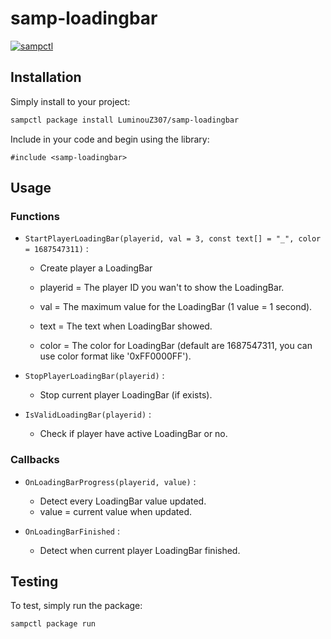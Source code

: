 # samp-loadingbar

[![sampctl](https://img.shields.io/badge/sampctl-samp--loadingbar-2f2f2f.svg?style=for-the-badge)](https://github.com/LuminouZ307/samp-loadingbar)

<!--
Short description of your library, why it's useful, some examples, pictures or
videos. Link to your forum release thread too.

Remember: You can use "forumfmt" to convert this readme to forum BBCode!

What the sections below should be used for:

`## Installation`: Leave this section un-edited unless you have some specific
additional installation procedure.

`## Testing`: Whether your library is tested with a simple `main()` and `print`,
unit-tested, or demonstrated via prompting the player to connect, you should
include some basic information for users to try out your code in some way.

And finally, maintaining your version number`:

* Follow [Semantic Versioning](https://semver.org/)
* When you release a new version, update `VERSION` and `git tag` it
* Versioning is important for sampctl to use the version control features

Happy Pawning!
-->

## Installation

Simply install to your project:

```bash
sampctl package install LuminouZ307/samp-loadingbar
```

Include in your code and begin using the library:

```pawn
#include <samp-loadingbar>
```

## Usage

### Functions

* `StartPlayerLoadingBar(playerid, val = 3, const text[] = "_", color = 1687547311)` :

  * Create player a LoadingBar
  
  * playerid = The player ID you wan't to show the LoadingBar.
  * val = The maximum value for the LoadingBar (1 value = 1 second).
  * text = The text when LoadingBar showed.
  * color = The color for LoadingBar (default are 1687547311, you can use color format like '0xFF0000FF').

* `StopPlayerLoadingBar(playerid)` :

  * Stop current player LoadingBar (if exists).

* `IsValidLoadingBar(playerid)` :

  * Check if player have active LoadingBar or no.

### Callbacks

* `OnLoadingBarProgress(playerid, value)` :

  * Detect every LoadingBar value updated.
  * value = current value when updated.

* `OnLoadingBarFinished` :

  * Detect when current player LoadingBar finished.

<!--
Write your code documentation or examples here. If your library is documented in
the source code, direct users there. If not, list your API and describe it well
in this section. If your library is passive and has no API, simply omit this
section.
-->

## Testing

<!--
Depending on whether your package is tested via in-game "demo tests" or
y_testing unit-tests, you should indicate to readers what to expect below here.
-->

To test, simply run the package:

```bash
sampctl package run
```
